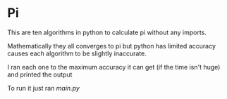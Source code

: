 # Pi
This are ten algorithms in python to calculate pi without any imports.

Mathematically they all converges to pi but python has limited accuracy causes each algorithm to be slightly inaccurate.

I ran each one to the maximum accuracy it can get (if the time isn't huge) and printed the output

To run it just ran _main.py_
